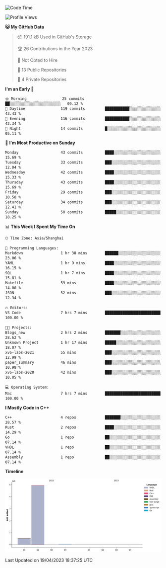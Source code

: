 <!--START_SECTION:waka-->
![Code Time](http://img.shields.io/badge/Code%20Time-19%20hrs%201%20min-blue)

![Profile Views](http://img.shields.io/badge/Profile%20Views-43-blue)

**🐱 My GitHub Data** 

> 📦 191.1 kB Used in GitHub's Storage 
 > 
> 🏆 26 Contributions in the Year 2023
 > 
> 🚫 Not Opted to Hire
 > 
> 📜 13 Public Repositories 
 > 
> 🔑 4 Private Repositories 
 > 
**I'm an Early 🐤** 

```text
🌞 Morning                25 commits          ██░░░░░░░░░░░░░░░░░░░░░░░   09.12 % 
🌆 Daytime                119 commits         ███████████░░░░░░░░░░░░░░   43.43 % 
🌃 Evening                116 commits         ███████████░░░░░░░░░░░░░░   42.34 % 
🌙 Night                  14 commits          █░░░░░░░░░░░░░░░░░░░░░░░░   05.11 % 
```
📅 **I'm Most Productive on Sunday** 

```text
Monday                   43 commits          ████░░░░░░░░░░░░░░░░░░░░░   15.69 % 
Tuesday                  33 commits          ███░░░░░░░░░░░░░░░░░░░░░░   12.04 % 
Wednesday                42 commits          ████░░░░░░░░░░░░░░░░░░░░░   15.33 % 
Thursday                 43 commits          ████░░░░░░░░░░░░░░░░░░░░░   15.69 % 
Friday                   29 commits          ███░░░░░░░░░░░░░░░░░░░░░░   10.58 % 
Saturday                 34 commits          ███░░░░░░░░░░░░░░░░░░░░░░   12.41 % 
Sunday                   50 commits          █████░░░░░░░░░░░░░░░░░░░░   18.25 % 
```


📊 **This Week I Spent My Time On** 

```text
🕑︎ Time Zone: Asia/Shanghai

💬 Programming Languages: 
Markdown                 1 hr 38 mins        ██████░░░░░░░░░░░░░░░░░░░   23.06 % 
YAML                     1 hr 9 mins         ████░░░░░░░░░░░░░░░░░░░░░   16.15 % 
SQL                      1 hr 7 mins         ████░░░░░░░░░░░░░░░░░░░░░   15.81 % 
Makefile                 59 mins             ████░░░░░░░░░░░░░░░░░░░░░   14.00 % 
JSON                     52 mins             ███░░░░░░░░░░░░░░░░░░░░░░   12.34 % 

🔥 Editors: 
VS Code                  7 hrs 7 mins        █████████████████████████   100.00 % 

🐱‍💻 Projects: 
Blogs_new                2 hrs 2 mins        ███████░░░░░░░░░░░░░░░░░░   28.62 % 
Unknown Project          1 hr 17 mins        █████░░░░░░░░░░░░░░░░░░░░   18.07 % 
xv6-labs-2021            55 mins             ███░░░░░░░░░░░░░░░░░░░░░░   12.99 % 
paper_summary            46 mins             ███░░░░░░░░░░░░░░░░░░░░░░   10.98 % 
xv6-labs-2020            42 mins             ███░░░░░░░░░░░░░░░░░░░░░░   10.05 % 

💻 Operating System: 
Mac                      7 hrs 7 mins        █████████████████████████   100.00 % 
```

**I Mostly Code in C++** 

```text
C++                      4 repos             ███████░░░░░░░░░░░░░░░░░░   28.57 % 
Rust                     2 repos             ████░░░░░░░░░░░░░░░░░░░░░   14.29 % 
Go                       1 repo              ██░░░░░░░░░░░░░░░░░░░░░░░   07.14 % 
VHDL                     1 repo              ██░░░░░░░░░░░░░░░░░░░░░░░   07.14 % 
Assembly                 1 repo              ██░░░░░░░░░░░░░░░░░░░░░░░   07.14 % 
```



**Timeline**

![Lines of Code chart](https://raw.githubusercontent.com/xkz0777/xkz0777/master/assets/bar_graph.png)


 Last Updated on 19/04/2023 18:37:25 UTC
<!--END_SECTION:waka-->

